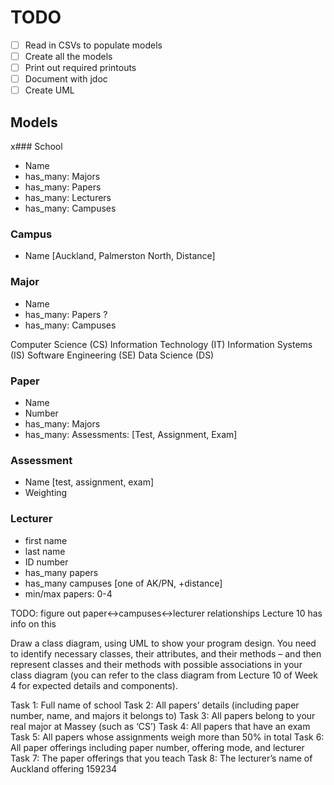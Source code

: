 # TODO
- [ ] Read in CSVs to populate models
- [ ] Create all the models
- [ ] Print out required printouts
- [ ] Document with jdoc
- [ ] Create UML

## Models

x### School
- Name
- has_many: Majors
- has_many: Papers
- has_many: Lecturers
- has_many: Campuses

### Campus
- Name [Auckland, Palmerston North, Distance]

### Major
- Name
- has_many: Papers ?
- has_many: Campuses

Computer Science (CS)
Information Technology (IT)
Information Systems (IS)
Software Engineering (SE)
Data Science (DS)

### Paper
- Name
- Number
- has_many: Majors
- has_many: Assessments: [Test, Assignment, Exam]

### Assessment
- Name [test, assignment, exam]
- Weighting

### Lecturer
- first name
- last name
- ID number
- has_many papers
- has_many campuses [one of AK/PN, +distance]
- min/max papers: 0-4

TODO: figure out paper<->campuses<->lecturer relationships
Lecture 10 has info on this

Draw a class diagram, using UML to show your program design. You need to identify necessary classes, their attributes, and their methods – and then represent classes and their methods with possible associations in your class diagram (you can refer to the class diagram from Lecture 10 of Week 4 for expected details and components).

Task 1: Full name of school
Task 2: All papers’ details (including paper number, name, and majors it belongs to) Task 3: All papers belong to your real major at Massey (such as ‘CS’)
Task 4: All papers that have an exam
Task 5: All papers whose assignments weigh more than 50% in total
Task 6: All paper offerings including paper number, offering mode, and lecturer Task 7: The paper offerings that you teach
Task 8: The lecturer’s name of Auckland offering 159234
